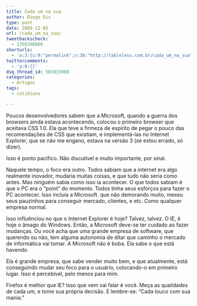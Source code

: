 ```yaml
---
title: Cada um na sua
author: Diego Eis
type: post
date: 2005-12-05
url: /cada_um_na_sua/
tweetbackscheck:
  - 1356398860
shorturls:
  - 'a:3:{s:9:"permalink";s:38:"http://tableless.com.br/cada_um_na_sua";s:7:"tinyurl";s:26:"http://tinyurl.com/3dlz5kt";s:4:"isgd";s:19:"http://is.gd/oCYaLH";}'
twittercomments:
  - 'a:0:{}'
dsq_thread_id: 503033988
categories:
  - Artigos
tags:
  - cotidiano

---
```

Poucos desenvolvedores sabem que a Microsoft, quando a guerra dos browsers ainda estava acontecendo, colocou o primeiro browser que aceitava CSS 1.0. Ela que teve a firmeza de espírito de pegar o pouco das recomendações de CSS que existiam, e implementá-las no Internet Explorer, que se não me engano, estava na versão 3 (se estou errado, só dizer).
  
Isso é ponto pacífico. Não discutível e muito importante, por sinal. 

Naquele tempo, o foco era outro. Todos sabiam que a internet era algo realmente inovador, mudaria muitas coisas, e que tudo não seria como antes. Mas ninguém sabia como isso ia acontecer. O que todos sabiam é que o PC era o &#8220;point&#8221; do momento. Todos tinha seus esforços para fazer o PC acontecer. Isso incluia a Microsoft. que não demorando muito, mexeu seus pauzinhos para conseguir mercado, clientes, e etc. Como qualquer empresa normal. 

Isso influênciou no que o Internet Explorer é hoje? Talvez, talvez. O IE, é hoje o âmago do Windows. Então, a Microsoft deve-se ter cuidado ao fazer mudanças. Ou você acha que uma grande empresa de software, que querendo ou não, tem alguma autonomia de ditar que caminho o mercado de informática vai tomar. A Microsoft não é boba. Ela sabe o que está havendo.
  
Ela é grande empresa, que sabe vender muito bem, e que atualmente, está conseguindo mudar seu foco para o usuário, colocando-o em primeiro lugar. Isso é percebível, pelo menos para mim. 

Firefox é melhor que IE? Isso que vem vai falar é você. Meça as qualidades de cada um, e tome sua própria decisão. E lembre-se: &#8220;Cada louco com sua mania.&#8221;
